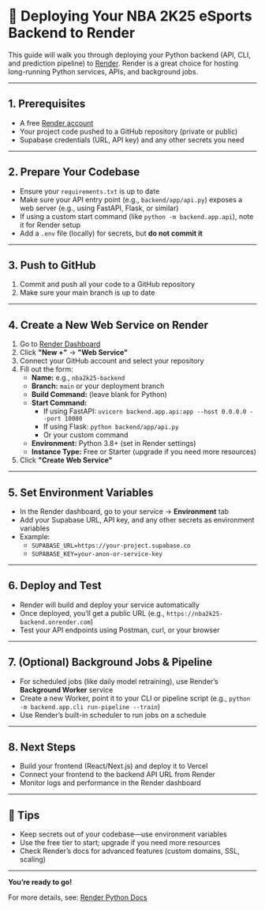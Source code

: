 # 🚀 Deploying Your NBA 2K25 eSports Backend to Render

This guide will walk you through deploying your Python backend (API, CLI, and prediction pipeline) to [Render](https://render.com/). Render is a great choice for hosting long-running Python services, APIs, and background jobs.

---

## 1. Prerequisites

- A free [Render account](https://dashboard.render.com/register)
- Your project code pushed to a GitHub repository (private or public)
- Supabase credentials (URL, API key) and any other secrets you need

---

## 2. Prepare Your Codebase

- Ensure your `requirements.txt` is up to date
- Make sure your API entry point (e.g., `backend/app/api.py`) exposes a web server (e.g., using FastAPI, Flask, or similar)
- If using a custom start command (like `python -m backend.app.api`), note it for Render setup
- Add a `.env` file (locally) for secrets, but **do not commit it**

---

## 3. Push to GitHub

1. Commit and push all your code to a GitHub repository
2. Make sure your main branch is up to date

---

## 4. Create a New Web Service on Render

1. Go to [Render Dashboard](https://dashboard.render.com/)
2. Click **"New +"** → **"Web Service"**
3. Connect your GitHub account and select your repository
4. Fill out the form:
   - **Name:** e.g., `nba2k25-backend`
   - **Branch:** `main` or your deployment branch
   - **Build Command:** (leave blank for Python)
   - **Start Command:**
     - If using FastAPI: `uvicorn backend.app.api:app --host 0.0.0.0 --port 10000`
     - If using Flask: `python backend/app/api.py`
     - Or your custom command
   - **Environment:** Python 3.8+ (set in Render settings)
   - **Instance Type:** Free or Starter (upgrade if you need more resources)
5. Click **"Create Web Service"**

---

## 5. Set Environment Variables

- In the Render dashboard, go to your service → **Environment** tab
- Add your Supabase URL, API key, and any other secrets as environment variables
- Example:
  - `SUPABASE_URL=https://your-project.supabase.co`
  - `SUPABASE_KEY=your-anon-or-service-key`

---

## 6. Deploy and Test

- Render will build and deploy your service automatically
- Once deployed, you’ll get a public URL (e.g., `https://nba2k25-backend.onrender.com`)
- Test your API endpoints using Postman, curl, or your browser

---

## 7. (Optional) Background Jobs & Pipeline

- For scheduled jobs (like daily model retraining), use Render’s **Background Worker** service
- Create a new Worker, point it to your CLI or pipeline script (e.g., `python -m backend.app.cli run-pipeline --train`)
- Use Render’s built-in scheduler to run jobs on a schedule

---

## 8. Next Steps

- Build your frontend (React/Next.js) and deploy it to Vercel
- Connect your frontend to the backend API URL from Render
- Monitor logs and performance in the Render dashboard

---

## 📝 Tips

- Keep secrets out of your codebase—use environment variables
- Use the free tier to start; upgrade if you need more resources
- Check Render’s docs for advanced features (custom domains, SSL, scaling)

---

**You’re ready to go!**

For more details, see: [Render Python Docs](https://render.com/docs/deploy-python)
